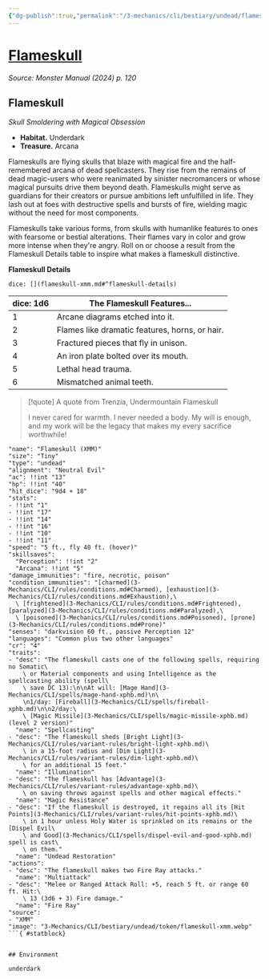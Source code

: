 ```yaml
---
{"dg-publish":true,"permalink":"/3-mechanics/cli/bestiary/undead/flameskull-xmm/","tags":["ttrpg-cli/compendium/src/5e/xmm","ttrpg-cli/monster/cr/4","ttrpg-cli/monster/environment/underdark","ttrpg-cli/monster/size/tiny","ttrpg-cli/monster/type/undead"],"noteIcon":""}
---
```


# [Flameskull](3-Mechanics\CLI\bestiary\undead/flameskull-xmm.md)
*Source: Monster Manual (2024) p. 120*  

## Flameskull

*Skull Smoldering with Magical Obsession*

- **Habitat.** Underdark  
- **Treasure.** Arcana  

Flameskulls are flying skulls that blaze with magical fire and the half-remembered arcana of dead spellcasters. They rise from the remains of dead magic-users who were reanimated by sinister necromancers or whose magical pursuits drive them beyond death. Flameskulls might serve as guardians for their creators or pursue ambitions left unfulfilled in life. They lash out at foes with destructive spells and bursts of fire, wielding magic without the need for most components.

Flameskulls take various forms, from skulls with humanlike features to ones with fearsome or bestial alterations. Their flames vary in color and grow more intense when they're angry. Roll on or choose a result from the Flameskull Details table to inspire what makes a flameskull distinctive.

**Flameskull Details**

`dice: [](flameskull-xmm.md#^flameskull-details)`

| dice: 1d6 | The Flameskull Features... |
|-----------|----------------------------|
| 1 | Arcane diagrams etched into it. |
| 2 | Flames like dramatic features, horns, or hair. |
| 3 | Fractured pieces that fly in unison. |
| 4 | An iron plate bolted over its mouth. |
| 5 | Lethal head trauma. |
| 6 | Mismatched animal teeth. |{ #flameskull-details}


> [!quote] A quote from Trenzia, Undermountain Flameskull  
> 
> I never cared for warmth. I never needed a body. My will is enough, and my work will be the legacy that makes my every sacrifice worthwhile!


```statblock
"name": "Flameskull (XMM)"
"size": "Tiny"
"type": "undead"
"alignment": "Neutral Evil"
"ac": !!int "13"
"hp": !!int "40"
"hit_dice": "9d4 + 18"
"stats":
- !!int "1"
- !!int "17"
- !!int "14"
- !!int "16"
- !!int "10"
- !!int "11"
"speed": "5 ft., fly 40 ft. (hover)"
"skillsaves":
  "Perception": !!int "2"
  "Arcana": !!int "5"
"damage_immunities": "fire, necrotic, poison"
"condition_immunities": "[charmed](3-Mechanics/CLI/rules/conditions.md#Charmed), [exhaustion](3-Mechanics/CLI/rules/conditions.md#Exhaustion),\
  \ [frightened](3-Mechanics/CLI/rules/conditions.md#Frightened), [paralyzed](3-Mechanics/CLI/rules/conditions.md#Paralyzed),\
  \ [poisoned](3-Mechanics/CLI/rules/conditions.md#Poisoned), [prone](3-Mechanics/CLI/rules/conditions.md#Prone)"
"senses": "darkvision 60 ft., passive Perception 12"
"languages": "Common plus two other languages"
"cr": "4"
"traits":
- "desc": "The flameskull casts one of the following spells, requiring no Somatic\
    \ or Material components and using Intelligence as the spellcasting ability (spell\
    \ save DC 13):\n\nAt will: [Mage Hand](3-Mechanics/CLI/spells/mage-hand-xphb.md)\n\
    \n1/day: [Fireball](3-Mechanics/CLI/spells/fireball-xphb.md)\n\n2/day:\
    \ [Magic Missile](3-Mechanics/CLI/spells/magic-missile-xphb.md) (level 2 version)"
  "name": "Spellcasting"
- "desc": "The flameskull sheds [Bright Light](3-Mechanics/CLI/rules/variant-rules/bright-light-xphb.md)\
    \ in a 15-foot radius and [Dim Light](3-Mechanics/CLI/rules/variant-rules/dim-light-xphb.md)\
    \ for an additional 15 feet."
  "name": "Illumination"
- "desc": "The flameskull has [Advantage](3-Mechanics/CLI/rules/variant-rules/advantage-xphb.md)\
    \ on saving throws against spells and other magical effects."
  "name": "Magic Resistance"
- "desc": "If the flameskull is destroyed, it regains all its [Hit Points](3-Mechanics/CLI/rules/variant-rules/hit-points-xphb.md)\
    \ in 1 hour unless Holy Water is sprinkled on its remains or the [Dispel Evil\
    \ and Good](3-Mechanics/CLI/spells/dispel-evil-and-good-xphb.md) spell is cast\
    \ on them."
  "name": "Undead Restoration"
"actions":
- "desc": "The flameskull makes two Fire Ray attacks."
  "name": "Multiattack"
- "desc": "Melee or Ranged Attack Roll: +5, reach 5 ft. or range 60 ft. Hit:\
    \ 13 (3d6 + 3) Fire damage."
  "name": "Fire Ray"
"source":
- "XMM"
"image": "3-Mechanics/CLI/bestiary/undead/token/flameskull-xmm.webp"
```{ #statblock}


## Environment

underdark